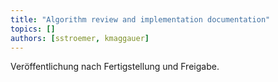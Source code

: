 ```yaml
---
title: "Algorithm review and implementation documentation"
topics: []
authors: [sstroemer, kmaggauer]
---
```


Veröffentlichung nach Fertigstellung und Freigabe.
